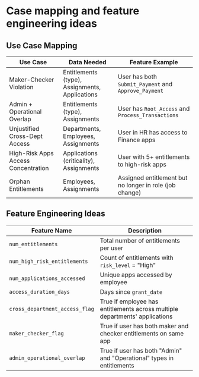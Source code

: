 # Case mapping and feature engineering ideas

## Use Case Mapping

| **Use Case**                        | **Data Needed**                                | **Feature Example**                                     |
| ----------------------------------- | ---------------------------------------------- | ------------------------------------------------------- |
| Maker-Checker Violation             | Entitlements (type), Assignments, Applications | User has both `Submit_Payment` and `Approve_Payment`    |
| Admin + Operational Overlap         | Entitlements (type), Assignments               | User has `Root_Access` and `Process_Transactions`       |
| Unjustified Cross-Dept Access       | Departments, Employees, Assignments            | User in HR has access to Finance apps                   |
| High-Risk Apps Access Concentration | Applications (criticality), Assignments        | User with 5+ entitlements to high-risk apps             |
| Orphan Entitlements                 | Employees, Assignments                         | Assigned entitlement but no longer in role (job change) |


## Feature Engineering Ideas

| **Feature Name**               | **Description**                                                             |
| ------------------------------ | --------------------------------------------------------------------------- |
| `num_entitlements`             | Total number of entitlements per user                                       |
| `num_high_risk_entitlements`   | Count of entitlements with `risk_level` = "High"                            |
| `num_applications_accessed`    | Unique apps accessed by employee                                            |
| `access_duration_days`         | Days since `grant_date`                                                     |
| `cross_department_access_flag` | True if employee has entitlements across multiple departments' applications |
| `maker_checker_flag`           | True if user has both maker and checker entitlements on same app            |
| `admin_operational_overlap`    | True if user has both "Admin" and "Operational" types in entitlements       |
